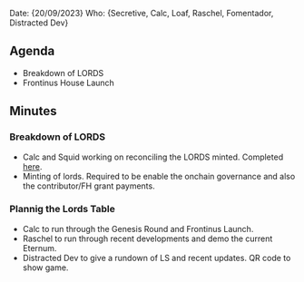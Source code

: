 Date: {20/09/2023}
Who: {Secretive, Calc, Loaf, Raschel, Fomentador, Distracted Dev}

## Agenda
- Breakdown of LORDS
- Frontinus House Launch

## Minutes

### Breakdown of LORDS
- Calc and Squid working on reconciling the LORDS minted. Completed [here](https://docs.google.com/spreadsheets/d/1Wgv_oV-bhmZurzkU42aaQy1OOIShG6f64rWfx2Kbyp4/edit?usp=sharing).
- Minting of lords. Required to be enable the onchain governance and also the contributor/FH grant payments.
  
### Plannig the Lords Table
- Calc to run through the Genesis Round and Frontinus Launch.
- Raschel to run through recent developments and demo the current Eternum.
- Distracted Dev to give a rundown of LS and recent updates. QR code to show game.

